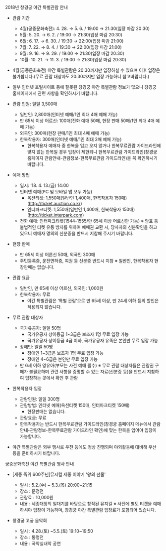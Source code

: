 2018년 창경궁 야간 특별관람 안내
- 관람 기간
  - 4월(궁중문화축전): 4. 28. → 5. 6. / 19:00 → 21:30(입장 마감 20:30)
  - 5월: 5. 20. → 6. 2. / 19:00 → 21:30(입장 마감 20:30)
  - 6월: 6. 17. → 6. 30. / 19:30 → 22:00(입장 마감 21:00)
  - 7월: 7. 22. → 8. 4. / 19:30 → 22:00(입장 마감 21:00)
  - 9월: 9. 16. → 9. 29. / 19:00 → 21:30(입장 마감 20:30)
  - 10월: 10. 21. → 11. 3. / 19:00 → 21:30(입장 마감 20:30)

- 4월(궁중문화축전) 야간 특별관람은 20:30까지만 입장하실 수 있으며 이후 입장은 불가합니다.(무료 관람 대상자도 20:30까지만 입장 가능하니 참고바랍니다.)

- 일부 인터넷 포털사이트 등에 잘못된 창경궁 야간 특별관람 정보가 많으니 창경궁 홈페이지에서 관련 사항을 확인하시기 바랍니다.

- 관람 인원: 일일 3,500매
  - 일반인: 2,800매(인터넷 예매/1인 최대 4매 예매 가능)
  - 만 65세 이상 어르신: 100매(전화 예매 50매, 현장 판매 50매/1인 최대 4매 예매 가능)
  - 외국인: 300매(현장 판매/1인 최대 4매 예매 가능)
  - 한복착용자: 300매(인터넷 예매/1인 최대 2매 예매 가능)
    * 한복착용자 예매자 중 한복을 입고 오지 않거나 한복무료관람 가이드라인에 맞지 않는 한복일 경우 입장이 제한되니 한복무료관람 가이드라인(창경궁 홈페이지 관람안내-관람정보-한복무료관람 가이드라인)을 꼭 확인하시기 바랍니다.

- 예매 방법
  - 일시: ‘18. 4. 13.(금) 14:00
  - 인터넷 예매(PC 및 모바일 앱 모두 가능)
    * 옥션티켓: 1,550매(일반인 1,400매, 한복착용자 150매) (http://ticket.auction.co.kr)
    * 인터파크티켓: 1,550매(일반인 1,400매, 한복착용자 150매) (http://ticket.interpark.com)
  - 전화 예매: 인터파크티켓(1544-1555/만 65세 이상 어르신만 가능)
  ※ 암표 등 불법적인 티켓 유통 방지를 위하여 예매권 교환 시, 당사자의 신분확인을 하고 있으니 예매자 명의의 신분증을 반드시 지참해 주시기 바랍니다.

- 현장 판매
  - 만 65세 이상 어른신 50매, 외국인 300매
  - 주민등록증, 운전면허증, 여권 등 신분증 반드시 지참
  ※ 일반인, 한복착용자 현장판매는 없습니다.

- 관람 요금
  - 일반인, 만 65세 이상 어르신, 외국인: 1,000원
  - 한복착용자: 무료
    * 야간 특별관람은 ‘특별 관람’으로 만 65세 이상, 만 24세 이하 등의 할인은 적용되지 않습니다.

- 무료 관람 대상자
  - 국가유공자: 일일 50명
    * 국가유공자 상이등급 1~3급은 보조자 1명 무료 입장 가능
    * 국가유공자 상이등급 4급 이하, 국가유공자 유족은 본인만 무료 입장 가능
  - 장애인: 일일 50명
    * 장애인 1~3급은 보조자 1명 무료 입장 가능
    * 장애인 4~6급은 본인만 무료 입장 가능
  - 만 6세 이하 영유아(부모는 사전 예매 필수)
  ※ 무료 관람 대상자들은 관람권 구매가 불필요하며 관련 사항을 증명할 수 있는 자료(신분증 등)을 반드시 지참하여 입장하는 곳에서 확인 후 관람

- 한복착용자 입장
  - 관람인원: 일일 300명
  - 관람방법: 인터넷 예매(옥션티켓 150매, 인터파크티켓 150매)
    * 현장판매는 없습니다.
  - 관람요금: 무료
  - 한복착용자는 반드시 한복무료관람 가이드라인(창경궁 홈페이지 메뉴에서 관람안내-관람정보-한복무료관람 가이드라인 확인)에 맞는 한복을 입어야 입장이 가능합니다.

- 야간 특별관람은 외부 행사로 우천 등에도 정상 진행되며 야외활동에 대비해 우산 등을 준비하시기 바랍니다.

궁중문화축전 야간 특별관람 행사 안내
- [세종 즉위 600주년]뮤지컬 세종 이야기 '왕의 선물'
  - 일시 : 5.2.(수) ~ 5.3.(목) 20:00~21:15
  - 장소 : 문정전
  - 관람료 : 10,000원
  - 내용 : 세종대왕의 일대기를 바탕으로 창작된 뮤지컬
  ※ 사전에 별도 티켓을 예매하셔야 입장이 가능하며, 창경궁 야간 특별관람 입장료가 포함되어 있습니다.

- 창경궁 고궁 음악회
  - 일시 : 4.28.(토) ~5.5.(토) 19:10~19:50
  - 장소 : 통명전
  - 내용 : 국악실내악 공연